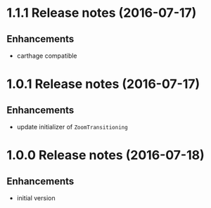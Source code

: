 # 1.1.1 Release notes (2016-07-17)

## Enhancements

- carthage compatible

# 1.0.1 Release notes (2016-07-17)

## Enhancements

- update initializer of `ZoomTransitioning`

# 1.0.0 Release notes (2016-07-18)

## Enhancements

- initial version


